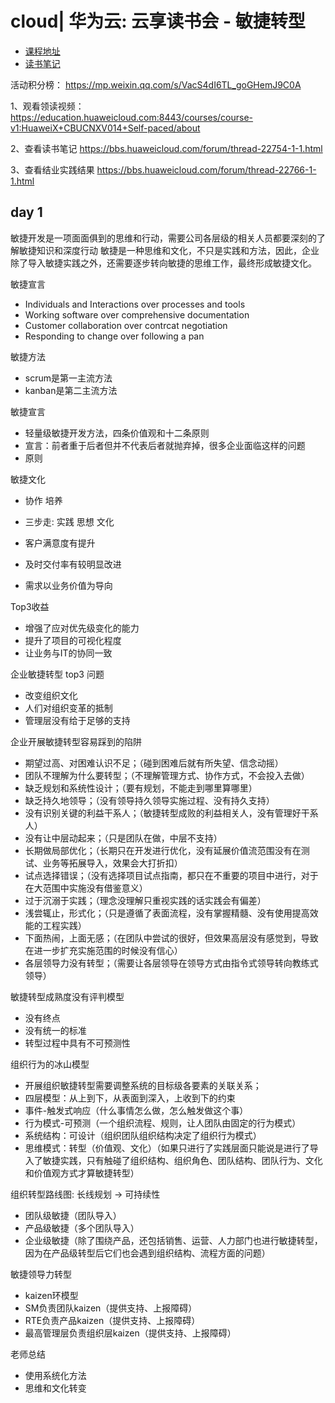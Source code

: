 # cloud| 华为云: 云享读书会 - 敏捷转型

- [课程地址](https://education.huaweicloud.com:8443/courses/course-v1:HuaweiX+CBUCNXV014+Self-paced/courseware/4ff29f41f713442c929aae499270b8a0/8a77f769482548f7b6f97bbf27518987/)
- [读书笔记](https://bbs.huaweicloud.com/forum/thread-22754-1-1.html)

活动积分榜：
https://mp.weixin.qq.com/s/VacS4dI6TL_goGHemJ9C0A

1、观看领读视频：
https://education.huaweicloud.com:8443/courses/course-v1:HuaweiX+CBUCNXV014+Self-paced/about

2、查看读书笔记
https://bbs.huaweicloud.com/forum/thread-22754-1-1.html

3、查看结业实践结果
https://bbs.huaweicloud.com/forum/thread-22766-1-1.html

## day 1

敏捷开发是一项面面俱到的思维和行动，需要公司各层级的相关人员都要深刻的了解敏捷知识和深度行动
敏捷是一种思维和文化，不只是实践和方法，因此，企业除了导入敏捷实践之外，还需要逐步转向敏捷的思维工作，最终形成敏捷文化。

敏捷宣言

- Individuals and Interactions over processes and tools
- Working software over comprehensive documentation
- Customer collaboration over contrcat negotiation
- Responding to change over following a pan

敏捷方法

- scrum是第一主流方法
- kanban是第二主流方法

敏捷宣言

- 轻量级敏捷开发方法，四条价值观和十二条原则
- 宣言：前者重于后者但并不代表后者就抛弃掉，很多企业面临这样的问题
- 原则

敏捷文化

- 协作 培养
- 三步走: 实践 思想 文化

- 客户满意度有提升
- 及时交付率有较明显改进
- 需求以业务价值为导向

Top3收益

- 增强了应对优先级变化的能力
- 提升了项目的可视化程度
- 让业务与IT的协同一致

企业敏捷转型 top3 问题

- 改变组织文化
- 人们对组织变革的抵制
- 管理层没有给于足够的支持

企业开展敏捷转型容易踩到的陷阱

- 期望过高、对困难认识不足；（碰到困难后就有所失望、信念动摇）
- 团队不理解为什么要转型；（不理解管理方式、协作方式，不会投入去做）
- 缺乏规划和系统性设计；（要有规划，不能走到哪里算哪里）
- 缺乏持久地领导；（没有领导持久领导实施过程、没有持久支持）
- 没有识别关键的利益干系人；（敏捷转型成败的利益相关人，没有管理好干系人）
- 没有让中层动起来；（只是团队在做，中层不支持）
- 长期做局部优化；（长期只在开发进行优化，没有延展价值流范围没有在测试、业务等拓展导入，效果会大打折扣）
- 试点选择错误；（没有选择项目试点指南，都只在不重要的项目中进行，对于在大范围中实施没有借鉴意义）
- 过于沉溺于实践；（理念没理解只重视实践的话实践会有偏差）
- 浅尝辄止，形式化；（只是遵循了表面流程，没有掌握精髓、没有使用提高效能的工程实践）
- 下面热闹，上面无感；（在团队中尝试的很好，但效果高层没有感觉到，导致在进一步扩充实施范围的时候没有信心）
- 各层领导力没有转型；（需要让各层领导在领导方式由指令式领导转向教练式领导）

敏捷转型成熟度没有评判模型

- 没有终点
- 没有统一的标准
- 转型过程中具有不可预测性

组织行为的冰山模型

- 开展组织敏捷转型需要调整系统的目标级各要素的关联关系；
- 四层模型：从上到下，从表面到深入，上收到下的约束
- 事件-触发式响应（什么事情怎么做，怎么触发做这个事）
- 行为模式-可预测（一个组织流程、规则，让人团队由固定的行为模式）
- 系统结构：可设计（组织团队组织结构决定了组织行为模式）
- 思维模式：转型（价值观、文化）（如果只进行了实践层面只能说是进行了导入了敏捷实践，只有触碰了组织结构、组织角色、团队结构、团队行为、文化和价值观方式才算敏捷转型）

组织转型路线图: 长线规划 -> 可持续性

- 团队级敏捷（团队导入）
- 产品级敏捷（多个团队导入）
- 企业级敏捷（除了围绕产品，还包括销售、运营、人力部门也进行敏捷转型，因为在产品级转型后它们也会遇到组织结构、流程方面的问题）

敏捷领导力转型

- kaizen环模型
- SM负责团队kaizen（提供支持、上报障碍）
- RTE负责产品kaizen（提供支持、上报障碍）
- 最高管理层负责组织层kaizen（提供支持、上报障碍）

老师总结

- 使用系统化方法
- 思维和文化转变